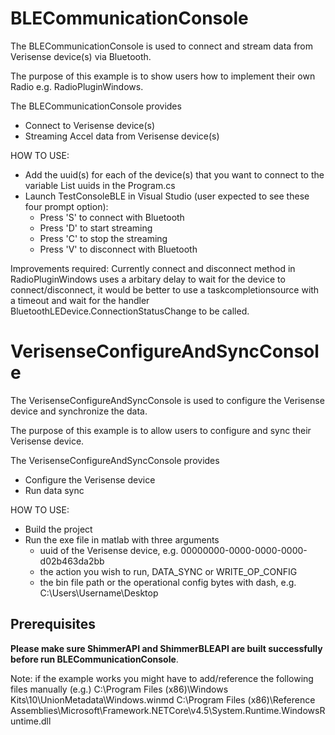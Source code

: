 # BLECommunicationConsole

The BLECommunicationConsole is used to connect and stream data from Verisense device(s) via Bluetooth. 

The purpose of this example is to show users how to implement their own Radio e.g. RadioPluginWindows.

The BLECommunicationConsole provides
- Connect to Verisense device(s)
- Streaming Accel data from Verisense device(s)

HOW TO USE:
- Add the uuid(s) for each of the device(s) that you want to connect to the variable List uuids in the Program.cs
- Launch TestConsoleBLE in Visual Studio (user expected to see these four prompt option):
  - Press 'S' to connect with Bluetooth 
  - Press 'D' to start streaming 
  - Press 'C' to stop the streaming 
  - Press 'V' to disconnect with Bluetooth

Improvements required: 
Currently connect and disconnect method in RadioPluginWindows uses a arbitary delay to wait for the device to connect/disconnect, it would be better to use a taskcompletionsource with a timeout and wait for the handler BluetoothLEDevice.ConnectionStatusChange to be called.

# VerisenseConfigureAndSyncConsole

The VerisenseConfigureAndSyncConsole is used to configure the Verisense device and synchronize the data.

The purpose of this example is to allow users to configure and sync their Verisense device.

The VerisenseConfigureAndSyncConsole provides
- Configure the Verisense device
- Run data sync

HOW TO USE:
- Build the project
- Run the exe file in matlab with three arguments
    - uuid of the Verisense device, e.g. 00000000-0000-0000-0000-d02b463da2bb
    - the action you wish to run, DATA_SYNC or WRITE_OP_CONFIG
    - the bin file path or the operational config bytes with dash, e.g. C:\\Users\\Username\\Desktop

## Prerequisites
**Please make sure ShimmerAPI and ShimmerBLEAPI are built successfully before run BLECommunicationConsole**.

Note: if the example works you might have to add/reference the following files manually (e.g.)
C:\Program Files (x86)\Windows Kits\10\UnionMetadata\Windows.winmd
C:\Program Files (x86)\Reference Assemblies\Microsoft\Framework.NETCore\v4.5\System.Runtime.WindowsRuntime.dll
